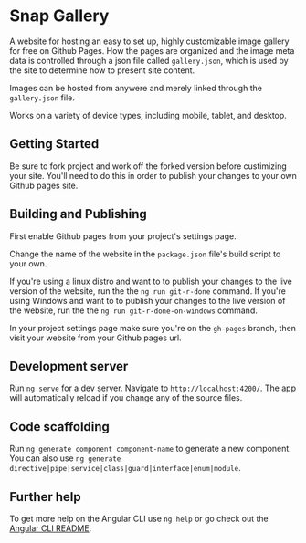 # Snap Gallery

A website for hosting an easy to set up, highly customizable image gallery for free on Github Pages. How the pages are organized and the image meta data is controlled through a json file called `gallery.json`, which is used by the site to determine how to present site content. 

Images can be hosted from anywere and merely linked through the `gallery.json` file.

Works on a variety of device types, including mobile, tablet, and desktop.

## Getting Started

Be sure to fork project and work off the forked version before custimizing your site. You'll need to do this in order to publish your changes to your own Github pages site.

## Building and Publishing

First enable Github pages from your project's settings page.

Change the name of the website in the `package.json` file's build script to your own.

If you're using a linux distro and want to to publish your changes to the live version of the website, run the the `ng run git-r-done` command. 
If you're using Windows and want to to publish your changes to the live version of the website, run the the `ng run git-r-done-on-windows` command. 

In your project settings page make sure you're on the `gh-pages` branch, then visit your website from your Github pages url.

## Development server

Run `ng serve` for a dev server. Navigate to `http://localhost:4200/`. The app will automatically reload if you change any of the source files.

## Code scaffolding

Run `ng generate component component-name` to generate a new component. You can also use `ng generate directive|pipe|service|class|guard|interface|enum|module`.

## Further help

To get more help on the Angular CLI use `ng help` or go check out the [Angular CLI README](https://github.com/angular/angular-cli/blob/master/README.md).

